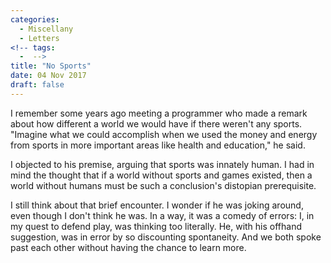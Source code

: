 ```yaml
---
categories:
  - Miscellany
  - Letters
<!-- tags:
  -  -->
title: "No Sports"
date: 04 Nov 2017
draft: false
---
```

I remember some years ago meeting a programmer who made a remark about how different a world we would have if there weren't any sports. "Imagine what we could accomplish when we used the money and energy from sports in more important areas like health and education," he said. 

I objected to his premise, arguing that sports was innately human. I had in mind the thought that if a world without sports and games existed, then a world without humans must be such a conclusion's distopian prerequisite. 

I still think about that brief encounter. I wonder if he was joking around, even though I don't think he was. In a way, it was a comedy of errors: I, in my quest to defend play, was thinking too literally. He, with his offhand suggestion, was in error by so discounting spontaneity. And we both spoke past each other without having the chance to learn more.